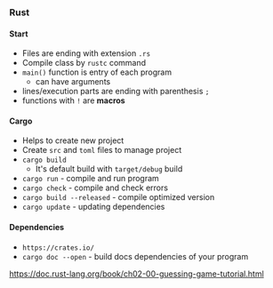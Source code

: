 ### Rust


#### Start
* Files are ending with extension ```.rs```
* Compile class by ```rustc``` command
* ```main()``` function is entry of each program
    * can have arguments
* lines/execution parts are ending with parenthesis ```;```
* functions with ```!``` are __macros__

#### Cargo
* Helps to create new project
* Create ```src``` and ```toml``` files to manage project
* ```cargo build```
  * It's default build with ```target/debug``` build
* ```cargo run``` - compile and run program
* ```cargo check``` - compile and check errors
* ```cargo build --released``` - compile optimized version
* ```cargo update``` - updating dependencies

#### Dependencies
* ```https://crates.io/```
* ```cargo doc --open``` - build docs dependencies of your program

https://doc.rust-lang.org/book/ch02-00-guessing-game-tutorial.html
